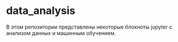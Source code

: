 # data_analysis

В этом репозитории представлены некоторые блокноты jupyter с анализом данных и машинным обучением.
